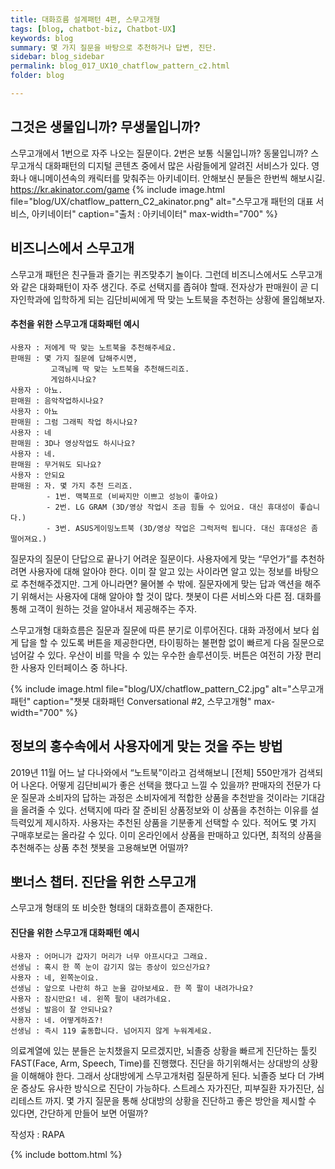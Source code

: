 ```yaml
---
title: 대화흐름 설계패턴 4편, 스무고개형
tags: [blog, chatbot-biz, Chatbot-UX]
keywords: blog
summary: 몇 가지 질문을 바탕으로 추천하거나 답변, 진단.
sidebar: blog_sidebar
permalink: blog_017_UX10_chatflow_pattern_c2.html
folder: blog

---
```


## 그것은 생물입니까? 무생물입니까?

스무고개에서 1번으로 자주 나오는 질문이다. 2번은 보통 식물입니까? 동물입니까? 스무고개식 대화패턴의 디지털 콘텐츠 중에서 많은 사람들에게 알려진 서비스가 있다. 영화나 애니메이션속의 캐릭터를 맞춰주는 아키네이터. 안해보신 분들은 한번씩 해보시길. https://kr.akinator.com/game
{% include image.html file="blog/UX/chatflow_pattern_C2_akinator.png" alt="스무고개 패턴의 대표 서비스, 아키네이터" caption="출처 : 아키네이터" max-width="700" %}

## 비즈니스에서 스무고개
스무고개 패턴은 친구들과 즐기는 퀴즈맞추기 놀이다. 그런데 비즈니스에서도 스무고개와 같은 대화패턴이 자주 생긴다. 주로 선택지를 좁혀야 할때. 전자상가 판매원이 곧 디자인학과에 입학하게 되는 김단비씨에게 딱 맞는 노트북을 추천하는 상황에 몰입해보자. 

#### 추천을 위한 스무고개 대화패턴 예시
    사용자 : 저에게 딱 맞는 노트북을 추천해주세요.
    판매원 : 몇 가지 질문에 답해주시면, 
             고객님께 딱 맞는 노트북을 추천해드리죠.
             게임하시나요?
    사용자 : 아뇨.
    판매원 : 음악작업하시나요?
    사용자 : 아뇨
    판매원 : 그럼 그래픽 작업 하시나요?
    사용자 : 네
    판매원 : 3D나 영상작업도 하시나요?
    사용자 : 네.
    판매원 : 무거워도 되나요?
    사용자 : 안되요
    판매원 : 자. 몇 가지 추천 드리죠. 
            - 1번. 맥북프로 (비싸지만 이쁘고 성능이 좋아요)
            - 2번. LG GRAM (3D/영상 작업시 조금 힘들 수 있어요. 대신 휴대성이 좋습니다.)
            - 3번. ASUS게이밍노트북 (3D/영상 작업은 그럭저럭 됩니다. 대신 휴대성은 좀 떨어져요.)

질문자의 질문이 단답으로 끝나기 어려운 질문이다. 사용자에게 맞는 “무언가”를 추천하려면 사용자에 대해 알아야 한다. 이미 잘 알고 있는 사이라면 알고 있는 정보를 바탕으로 추천해주겠지만. 그게 아니라면? 물어볼 수 밖에. 질문자에게 맞는 답과 액션을 해주기 위해서는 사용자에 대해 알아야 할 것이 많다. 챗봇이 다른 서비스와 다른 점. 대화를 통해 고객이 원하는 것을 알아내서 제공해주는 주자. 

스무고개형 대화흐름은 질문과 질문에 따른 분기로 이루어진다. 대화 과정에서 보다 쉽게 답을 할 수 있도록 버튼을 제공한다면, 타이핑하는 불편함 없이 빠르게 다음 질문으로 넘어갈 수 있다. 우산이 비를 막을 수 있는 우수한 솔루션이듯. 버튼은 여전히 가장 편리한 사용자 인터페이스 중 하나다. 

{% include image.html file="blog/UX/chatflow_pattern_C2.jpg" alt="스무고개 패턴" caption="챗봇 대화패턴 Conversational #2, 스무고개형" max-width="700" %}


## 정보의 홍수속에서 사용자에게 맞는 것을 주는 방법
2019년 11월 어느 날 다나와에서 “노트북”이라고 검색해보니 [전체] 550만개가 검색되어 나온다. 어떻게 김단비씨가 좋은 선택을 했다고 느낄 수 있을까? 판매자의 전문가 다운 질문과 소비자의 답하는 과정은 소비자에게 적합한 상품을 추천받을 것이라는 기대감을 올려줄 수 있다. 선택지에 따라 잘 준비된 상품정보와 이 상품을 추천하는 이유를 설득력있게 제시하자. 사용자는 추천된 상품을 기분좋게 선택할 수 있다. 적어도 몇 가지 구매후보로는 올라갈 수 있다. 이미 온라인에서 상품을 판매하고 있다면, 최적의 상품을 추천해주는 상품 추천 챗봇을 고용해보면 어떨까?


## 뽀너스 챕터. 진단을 위한 스무고개

스무고개 형태의 또 비슷한 형태의 대화흐름이 존재한다. 

#### 진단을 위한 스무고개 대화패턴 예시
    사용자 : 어머니가 갑자기 머리가 너무 아프시다고 그래요.
    선생님 : 혹시 한 쪽 눈이 감기지 않는 증상이 있으신가요?
    사용자 : 네, 왼쪽눈이요.
    선생님 : 앞으로 나란히 하고 눈을 감아보세요. 한 쪽 팔이 내려가나요?
    사용자 : 잠시만요! 네. 왼쪽 팔이 내려가네요.
    선생님 : 발음이 잘 안되나요?
    사용자 : 네. 어떻게하죠?!
    선생님 : 즉시 119 출동합니다. 넘어지지 않게 누워계세요. 

의료계열에 있는 분들은 눈치챘을지 모르겠지만, 뇌졸증 상황을 빠르게 진단하는 툴킷 FAST(Face, Arm, Speech, Time)를 진행했다. 진단을 하기위해서는 상대방의 상황을 이해해야 한다. 그래서 상대방에게 스무고개처럼 질문하게 된다. 뇌졸증 보다 더 가벼운 증상도 유사한 방식으로 진단이 가능하다. 스트레스 자가진단, 피부질환 자가진단, 심리테스트 까지. 몇 가지 질문을 통해 상대방의 상황을 진단하고 좋은 방안을 제시할 수 있다면, 간단하게 만들어 보면 어떨까?




작성자 : RAPA

{% include bottom.html %}